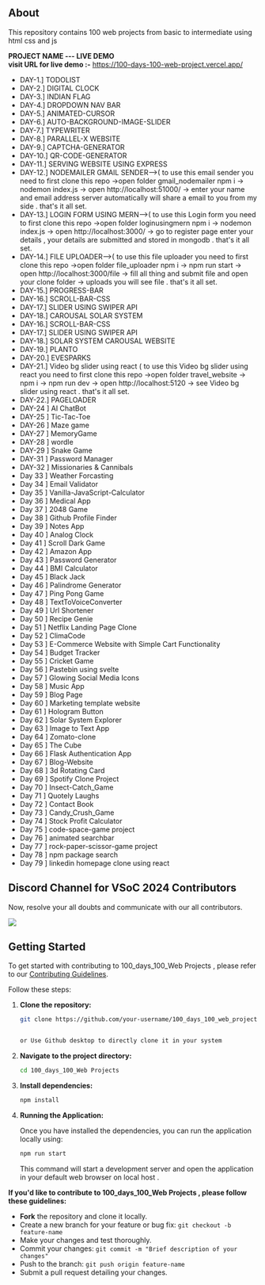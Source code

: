 
## About

This repository contains 100 web projects from basic to intermediate using html css and js 

 **PROJECT NAME --- LIVE DEMO**          
**visit URL for live demo :-** https://100-days-100-web-project.vercel.app/  

- DAY-1.] TODOLIST     
- DAY-2.] DIGITAL CLOCK      
- DAY-3.] INDIAN FLAG     
- DAY-4.] DROPDOWN NAV BAR       
- DAY-5.] ANIMATED-CURSOR        
- DAY-6.] AUTO-BACKGROUND-IMAGE-SLIDER          
- DAY-7.] TYPEWRITER          
- DAY-8.] PARALLEL-X WEBSITE          
- DAY-9.] CAPTCHA-GENERATOR                    
- DAY-10.] QR-CODE-GENERATOR       
- DAY-11.] SERVING WEBSITE USING EXPRESS           
- DAY-12.] NODEMAILER GMAIL SENDER-->( to use this email sender you need to first clone this repo ->open folder gmail_nodemailer npm i -> nodemon index.js -> open http://localhost:51000/ -> enter your name and email address server automatically will share a email to you from my side . that's it all set.                       
- DAY-13.] LOGIN FORM USING MERN-->( to use this Login form you need to first clone this repo ->open folder loginusingmern npm i -> nodemon index.js -> open http://localhost:3000/ -> go to register page enter your details , your details are submitted and stored in mongodb . that's it all set.                       
- DAY-14.] FILE UPLOADER-->( to use this file uploader you need to first clone this repo ->open folder file_uploader npm i -> npm run start -> open http://localhost:3000/file -> fill all thing and submit file and open your clone folder -> uploads you will see file . that's it all set.                               
- DAY-15.] PROGRESS-BAR     
- DAY-16.] SCROLL-BAR-CSS 
- DAY-17.] SLIDER USING SWIPER API                                                    
- DAY-18.] CAROUSAL SOLAR SYSTEM                      
- DAY-16.] SCROLL-BAR-CSS               
- DAY-17.] SLIDER USING SWIPER API            
- DAY-18.] SOLAR SYSTEM CAROUSAL WEBSITE                     
- DAY-19.] PLANTO                       
- DAY-20.] EVESPARKS                       
- DAY-21.] Video bg slider using react  ( to use this Video bg slider using react you need to first clone this repo ->open folder travel_website -> npm i -> npm run dev -> open http://localhost:5120 -> see Video bg slider using react . that's it all set.                            
- DAY-22.] PAGELOADER
- DAY-24 ] AI ChatBot
- DAY-25 ] Tic-Tac-Toe
- DAY-26 ] Maze game
- DAY-27 ] MemoryGame 
- DAY-28 ] wordle 
- DAY-29 ] Snake Game 
- DAY-31 ] Password Manager
- DAY-32 ] Missionaries & Cannibals
- Day 33 ] Weather Forcasting
- Day 34 ] Email Validator
- Day 35 ] Vanilla-JavaScript-Calculator
- Day 36 ] Medical App
- Day 37 ] 2048 Game
- Day 38 ] Github Profile Finder
- Day 39 ] Notes App
- Day 40 ] Analog Clock
- Day 41 ] Scroll Dark Game
- Day 42 ] Amazon App
- Day 43 ] Password Generator
- Day 44 ] BMI Calculator
- Day 45 ] Black Jack
- Day 46 ] Palindrome Generator
- Day 47 ] Ping Pong Game
- Day 48 ] TextToVoiceConverter
- Day 49 ] Url Shortener
- Day 50 ] Recipe Genie
- Day 51 ] Netflix Landing Page Clone
- Day 52 ] ClimaCode
- Day 53 ] E-Commerce Website with Simple Cart Functionality
- Day 54 ] Budget Tracker
- Day 55 ] Cricket Game
- Day 56 ] Pastebin using svelte
- Day 57 ] Glowing Social Media Icons
- Day 58 ] Music App
- Day 59 ] Blog Page
- Day 60 ] Marketing template website
- Day 61 ] Hologram Button
- Day 62 ] Solar System Explorer
- Day 63 ] Image to Text App
- Day 64 ] Zomato-clone
- Day 65 ] The Cube
- Day 66 ] Flask Authentication App
- Day 67 ] Blog-Website
- Day 68 ] 3d Rotating Card
- Day 69 ] Spotify Clone Project
- Day 70 ] Insect-Catch_Game
- Day 71 ] Quotely Laughs
- Day 72 ] Contact Book
- Day 73 ] Candy_Crush_Game
- Day 74 ] Stock Profit Calculator
- Day 75 ] code-space-game project
- Day 76 ] animated searchbar
- Day 77 ] rock-paper-scissor-game project
- Day 78 ] npm package search
- Day 79 ] linkedin homepage clone using react 

## Discord Channel for VSoC 2024 Contributors

Now, resolve your all doubts and communicate with our all contributors.

[![](https://img.shields.io/badge/Discord-5865F2.svg?style=for-the-badge&logo=Discord&logoColor=white)](https://discord.com/channels/1234877876382208082/1251770938995773552)

## Getting Started

<!-- ⚠️ new update: Read carefully👉 https://github.com/100_days_100_web_project/discussions/1028 -->

To get started with contributing to 100_days_100_Web Projects , please refer to our [Contributing Guidelines](CONTRIBUTING.md).

Follow these steps:

1. **Clone the repository:** 
   ```bash
   git clone https://github.com/your-username/100_days_100_web_project.git


   or Use Github desktop to directly clone it in your system
   ```

2. **Navigate to the project directory:**
   ```bash
   cd 100_days_100_Web Projects
   ```

3. **Install dependencies:**
   ```bash
   npm install
   ```

4. **Running the Application:**

    Once you have installed the dependencies, you can run the application locally using:

    ```bash
    npm run start
    ```

    This command will start a development server and open the application in your default web browser on local host .

**If you'd like to contribute to 100_days_100_Web Projects , please follow these guidelines:**

- **Fork** the repository and clone it locally.
- Create a new branch for your feature or bug fix: `git checkout -b feature-name`
- Make your changes and test thoroughly.
- Commit your changes: `git commit -m "Brief description of your changes"`
- Push to the branch: `git push origin feature-name`
- Submit a pull request detailing your changes.





